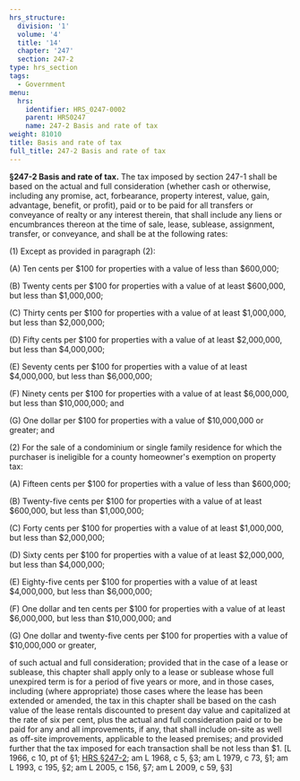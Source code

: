```yaml
---
hrs_structure:
  division: '1'
  volume: '4'
  title: '14'
  chapter: '247'
  section: 247-2
type: hrs_section
tags:
  - Government
menu:
  hrs:
    identifier: HRS_0247-0002
    parent: HRS0247
    name: 247-2 Basis and rate of tax
weight: 81010
title: Basis and rate of tax
full_title: 247-2 Basis and rate of tax
---
```

**§247-2 Basis and rate of tax.** The tax imposed by section 247-1 shall be based on the actual and full consideration (whether cash or otherwise, including any promise, act, forbearance, property interest, value, gain, advantage, benefit, or profit), paid or to be paid for all transfers or conveyance of realty or any interest therein, that shall include any liens or encumbrances thereon at the time of sale, lease, sublease, assignment, transfer, or conveyance, and shall be at the following rates:

(1) Except as provided in paragraph (2):

(A) Ten cents per $100 for properties with a value of less than $600,000;

(B) Twenty cents per $100 for properties with a value of at least $600,000, but less than $1,000,000;

(C) Thirty cents per $100 for properties with a value of at least $1,000,000, but less than $2,000,000;

(D) Fifty cents per $100 for properties with a value of at least $2,000,000, but less than $4,000,000;

(E) Seventy cents per $100 for properties with a value of at least $4,000,000, but less than $6,000,000;

(F) Ninety cents per $100 for properties with a value of at least $6,000,000, but less than $10,000,000; and

(G) One dollar per $100 for properties with a value of $10,000,000 or greater; and

(2) For the sale of a condominium or single family residence for which the purchaser is ineligible for a county homeowner's exemption on property tax:

(A) Fifteen cents per $100 for properties with a value of less than $600,000;

(B) Twenty-five cents per $100 for properties with a value of at least $600,000, but less than $1,000,000;

(C) Forty cents per $100 for properties with a value of at least $1,000,000, but less than $2,000,000;

(D) Sixty cents per $100 for properties with a value of at least $2,000,000, but less than $4,000,000;

(E) Eighty-five cents per $100 for properties with a value of at least $4,000,000, but less than $6,000,000;

(F) One dollar and ten cents per $100 for properties with a value of at least $6,000,000, but less than $10,000,000; and

(G) One dollar and twenty-five cents per $100 for properties with a value of $10,000,000 or greater,

of such actual and full consideration; provided that in the case of a lease or sublease, this chapter shall apply only to a lease or sublease whose full unexpired term is for a period of five years or more, and in those cases, including (where appropriate) those cases where the lease has been extended or amended, the tax in this chapter shall be based on the cash value of the lease rentals discounted to present day value and capitalized at the rate of six per cent, plus the actual and full consideration paid or to be paid for any and all improvements, if any, that shall include on-site as well as off-site improvements, applicable to the leased premises; and provided further that the tax imposed for each transaction shall be not less than $1\. [L 1966, c 10, pt of §1; [HRS §247-2](/title-14/chapter-247/section-247-2/); am L 1968, c 5, §3; am L 1979, c 73, §1; am L 1993, c 195, §2; am L 2005, c 156, §7; am L 2009, c 59, §3]